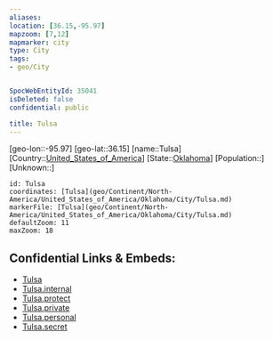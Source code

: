 ```yaml
---
aliases: 
location: [36.15,-95.97]
mapzoom: [7,12] 
mapmarker: city 
type: City
tags:
- geo/City


SpocWebEntityId: 35041
isDeleted: false
confidential: public

title: Tulsa
---
```

[geo-lon::-95.97]
[geo-lat::36.15]
[name::Tulsa]
[Country::[United_States_of_America](geo/Continent/North-America/United_States_of_America.md)]
[State::[Oklahoma](geo/Continent/North-America/United_States_of_America/Oklahoma.md)]
[Population::]
[Unknown::]


```leaflet
id: Tulsa
coordinates: [Tulsa](geo/Continent/North-America/United_States_of_America/Oklahoma/City/Tulsa.md)
markerFile: [Tulsa](geo/Continent/North-America/United_States_of_America/Oklahoma/City/Tulsa.md)
defaultZoom: 11 
maxZoom: 18
```


## Confidential Links & Embeds: 
- [Tulsa](../../../../../../../_public/geo/Continent/North-America/United_States_of_America/Oklahoma/City/Tulsa.md) 
- [Tulsa.internal](../../../../../../../_internal/geo/Continent/North-America/United_States_of_America/Oklahoma/City/Tulsa.internal.md) 
- [Tulsa.protect](../../../../../../../_protect/geo/Continent/North-America/United_States_of_America/Oklahoma/City/Tulsa.protect.md) 
- [Tulsa.private](../../../../../../../_private/geo/Continent/North-America/United_States_of_America/Oklahoma/City/Tulsa.private.md) 
- [Tulsa.personal](../../../../../../../_personal/geo/Continent/North-America/United_States_of_America/Oklahoma/City/Tulsa.personal.md) 
- [Tulsa.secret](../../../../../../../_secret/geo/Continent/North-America/United_States_of_America/Oklahoma/City/Tulsa.secret.md) 
